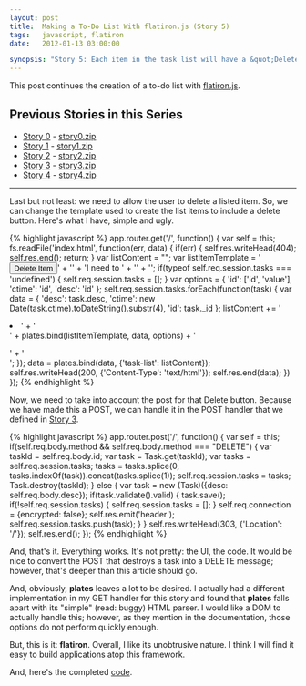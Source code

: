 ```yaml
---
layout: post
title:  Making a To-Do List With flatiron.js (Story 5)
tags:   javascript, flatiron
date:   2012-01-13 03:00:00

synopsis: "Story 5: Each item in the task list will have a &quot;Delete&quot; link next to it so the user can remove the to-do item from the list."
---
```

This post continues the creation of a to-do list with
[flatiron.js](http://flatironjs.org/).

## Previous Stories in this Series
* [Story 0](../10/get-to-know-flatiron.js-by-building-a-todo-app-story-0.html) - [story0.zip](/assets/story0.zip)
* [Story 1](../11/get-to-know-flatiron.js-by-building-a-todo-app-story-1.html) - [story1.zip](/assets/story1.zip)
* [Story 2](../12/get-to-know-flatiron.js-by-building-a-todo-app-story-2.html) - [story2.zip](/assets/story2.zip)
* [Story 3](../13/get-to-know-flatiron.js-by-building-a-todo-app-story-3.html) - [story3.zip](/assets/story3.zip)
* [Story 4](../13/get-to-know-flatiron.js-by-building-a-todo-app-story-4.html) - [story4.zip](/assets/story4.zip)

-----

Last but not least: we need to allow the user to delete a listed item. So, we
can change the template used to create the list items to include a delete
button. Here's what I have, simple and ugly.

{% highlight javascript %}
app.router.get('/', function() {
  var self = this;
  fs.readFile('index.html', function(err, data) {
    if(err) {
      self.res.writeHead(404);
      self.res.end();
      return;
    }
    var listContent = "";
    var listItemTemplate = '<button>Delete Item</button>' +
                           '<span id="ctime" class="ctime"></span>' +
                           'I need to <span id="desc" class="desc"></span>' +
                           '<input type="hidden" name="method" value="DELETE" />' +
                           '<input type="hidden" id="id" name="id" value="" />';
    if(typeof self.req.session.tasks === 'undefined') {
      self.req.session.tasks = [];
    }
    var options = {
      'id': ['id', 'value'],
      'ctime': 'id',
      'desc': 'id'
    };
    self.req.session.tasks.forEach(function(task) {
      var data = {
        'desc': task.desc,
        'ctime': new Date(task.ctime).toDateString().substr(4),
        'id': task._id
      };
      listContent += '<li>' +
        '<form method="post" action="/">' +
        plates.bind(listItemTemplate, data, options) +
        '</form>' +
      '</li>';
    });
    data = plates.bind(data, {'task-list': listContent});
    self.res.writeHead(200, {'Content-Type': 'text/html'});
    self.res.end(data);
  })
});
{% endhighlight %}

Now, we need to take into account the post for that Delete button. Because we
have made this a POST, we can handle it in the POST handler that we defined
in
[Story 3](../13/get-to-know-flatiron.js-by-building-a-todo-app-story-3.html).

{% highlight javascript %}
app.router.post('/', function() {
  var self = this;
  if(self.req.body.method && self.req.body.method === "DELETE") {
    var taskId = self.req.body.id;
    var task = Task.get(taskId);
    var tasks = self.req.session.tasks;
    tasks = tasks.splice(0, tasks.indexOf(task)).concat(tasks.splice(1));
    self.req.session.tasks = tasks;
    Task.destroy(taskId);
  } else {
    var task = new (Task)({desc: self.req.body.desc});
    if(task.validate().valid) {
      task.save();
      if(!self.req.session.tasks) {
        self.req.session.tasks = [];
      }
      self.req.connection = {encrypted: false};
      self.res.emit('header');
      self.req.session.tasks.push(task);
    }
  }
  self.res.writeHead(303, {'Location': '/'});
  self.res.end();
});
{% endhighlight %}

And, that's it. Everything works. It's not pretty: the UI, the code. It would
be nice to convert the POST that destroys a task into a DELETE message;
however, that's deeper than this article should go.

And, obviously, **plates** leaves a lot to be desired. I actually had a
different implementation in my GET handler for this story and found that
**plates** falls apart with its "simple" (read: buggy) HTML parser. I would
like a DOM to actually handle this; however, as they mention in the
documentation, those options do not perform quickly enough.

But, this is it: **flatiron**. Overall, I like its unobtrusive nature. I think
I will find it easy to build applications atop this framework.

And, here's the completed [code](/assets/story5.zip).
